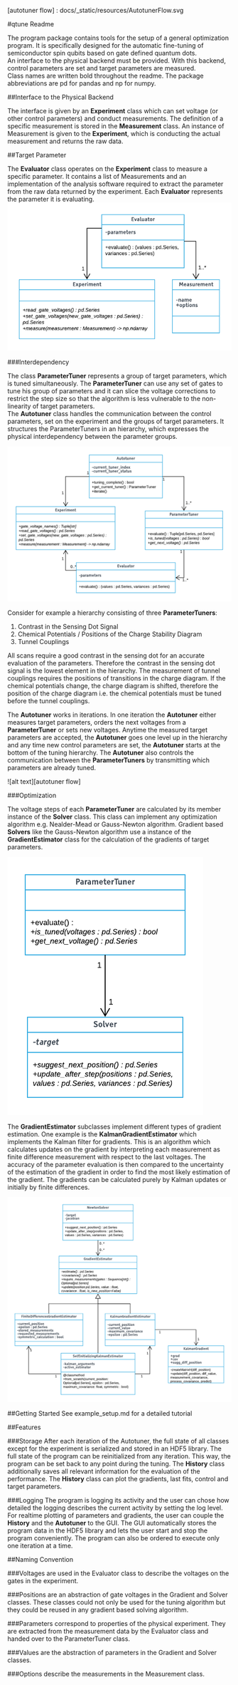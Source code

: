 [evaluation image]: docs/_static/resources/EvaluationParameter.png
[autotuner coordination]: docs/_static/resources/AutotunerCoordination.png
[newton solver gradient]: docs/_static/resources/NewtonSolverGradient.png
[tuner solver]: docs/_static/resources/TunerSolver.png
[autotuner flow] : docs/_static/resources/AutotunerFlow.svg


#qtune Readme

The program package contains tools for the setup of a general optimization program. It is specifically designed for the 
automatic fine-tuning of semiconductor spin qubits based on gate defined quantum dots.  
An interface to the physical backend must be provided. With this backend, control 
parameters are set and target parameters are measured.  
Class names are written bold throughout the readme. The package abbreviations are pd for pandas and np for numpy.


##Interface to the Physical Backend

The interface is given by an **Experiment** class which can set voltage (or other control parameters) and conduct 
measurements. The definition of a specific measurement is stored in the **Measurement** class. An instance of
Measurement is given to the **Experiment**, which is conducting the actual measurement and returns the raw data.

##Target Parameter

The **Evaluator** class operates on the **Experiment** class to measure a specific parameter. It contains a list of 
Measurements and 
an implementation of the analysis software required to extract the parameter from the raw data returned by the 
experiment. Each **Evaluator** represents the parameter it is evaluating.
![alt text][evaluation image]

###Interdependency

The class **ParameterTuner** represents a group of target parameters, which is tuned simultaneously. The 
**ParameterTuner** can use any set of gates to tune his group of parameters and it can slice the voltage corrections 
to restrict the step size so that the algorithm is less vulnerable to the non-linearity of target parameters.  
The **Autotuner** 
class handles the communication between the control parameters, set on the experiment and the 
groups of target parameters. It structures the ParameterTuners in an hierarchy, which expresses the physical
interdependency between the parameter groups.  

![alt text][autotuner coordination]

Consider for example a hierarchy consisting of three **ParameterTuners**:
1. Contrast in the Sensing Dot Signal
2. Chemical Potentials / Positions of the Charge Stability Diagram
3. Tunnel Couplings

All scans require a good contrast in the sensing dot for an accurate evaluation of the parameters. Therefore the 
contrast in the sensing dot signal is the lowest element in the hierarchy. The measurement of tunnel couplings requires
the positions of transitions in the charge diagram. If the chemical potentials change, the charge 
diagram is shifted, therefore the position of the charge diagram i.e. the chemical potentials must be tuned before the 
tunnel couplings.  

The **Autotuner** works in iterations. In one iteration the **Autotuner** either measures target parameters, orders
the next voltages from a **ParameterTuner** or sets new voltages. Anytime the measured target parameters are accepted, 
the **Autotuner** goes one level up in the hierarchy and any time new control parameters are set, the **Autotuner** 
starts at the bottom of the tuning hierarchy. The **Autotuner** also controls the communication between the 
**ParameterTuners** by transmitting which parameters are already tuned. 

![alt text][autotuner flow]

###Optimization

The voltage steps of each **ParameterTuner** are calculated by its member instance of the **Solver** class. This class 
can implement any optimization algorithm e.g. Nealder-Mead or Gauss-Newton algorithm. 
Gradient based **Solvers** like the Gauss-Newton algorithm use a instance of the **GradientEstimator** class for the
calculation of the 
gradients of target parameters.  

![alt text][tuner solver]

The **GradientEstimator** subclasses implement different types of gradient estimation. One example is the 
**KalmanGradientEstimator** which
implements the Kalman filter for gradients. This is an algorithm which calculates updates on the gradient by 
interpreting each measurement as finite difference measurement with respect to the last voltages. The accuracy of the
parameter evaluation is then compared to the uncertainty of the estimation of the gradient in order to find the 
most likely estimation of the gradient. The gradients can be calculated purely by Kalman updates or initially by finite
differences.

![alt text][newton solver gradient]


##Getting Started
See example_setup.md for a detailed tutorial 

##Features

###Storage
After each iteration of the Autotuner, the full state of all classes except for the experiment is serialized and stored 
in an HDF5 library. The full state of the program can be reinitialized from any iteration. This way, 
the program can be set back to any point during the tuning. The **History** class 
additionally saves all relevant information for the evaluation of the performance. The **History** class can plot the
gradients, last fits, control and target parameters.

###Logging
The program is logging its activity and the user can chose how detailed the logging describes the current activity by 
setting the log level. For realtime plotting of parameters and gradients, the user can  couple the **History** and the 
**Autotuner** to the GUI. The GUI automatically stores the program data in the HDF5 library and lets the user
 start and stop the program conveniently. The program can also be ordered to execute only one iteration at a time. 


##Naming Convention

###Voltages
are used in the Evaluator class to describe the voltages on the gates in the experiment.

###Positions
are an abstraction of gate voltages in the Gradient and Solver classes. These classes
could not only be used for the tuning algorithm but they could be reused in any gradient 
based solving algorithm.

###Parameters
correspond to properties of the physical experiment. They are extracted from the measurement data 
by the Evaluator class and handed over to the ParameterTuner class.

###Values
are the abstraction of parameters in the Gradient and Solver classes.

###Options
describe the measurements in the Measurement class.

